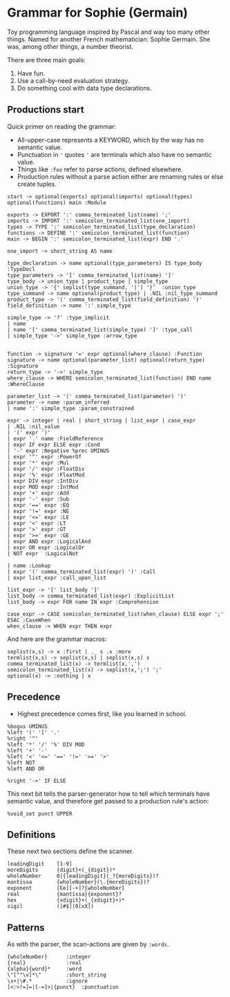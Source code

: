 # Grammar for Sophie (Germain)

Toy programming language inspired by Pascal and way too many other things.
Named for another French mathematician: Sophie Germain.
She was, among other things, a number theorist.

There are three main goals:

1. Have fun.
2. Use a call-by-need evaluation strategy.
3. Do something cool with data type declarations.

## Productions start

Quick primer on reading the grammar:

* All-upper-case represents a KEYWORD, which by the way has no semantic value.
* Punctuation in `'` quotes `'` are terminals which also have no semantic value.
* Things like `:foo` refer to parse actions, defined elsewhere.
* Production rules without a parse action either are renaming rules or else create tuples.

```
start -> optional(exports) optional(imports) optional(types) optional(functions) main :Module

exports -> EXPORT ':' comma_terminated_list(name) ';'
imports -> IMPORT ':' semicolon_terminated_list(one_import)
types -> TYPE ':' semicolon_terminated_list(type_declaration)
functions -> DEFINE ':' semicolon_terminated_list(function)
main -> BEGIN ':' semicolon_terminated_list(expr) END '.'

one_import -> short_string AS name

type_declaration -> name optional(type_parameters) IS type_body :TypeDecl
type_parameters -> '[' comma_terminated_list(name) ']'
type_body -> union_type | product_type | simple_type
union_type -> '{' seplist(type_summand, '|') '}'  :union_type
type_summand -> name optional(product_type) | .NIL :nil_type_summand
product_type -> '(' comma_terminated_list(field_definition) ')'
field_definition -> name ':' simple_type

simple_type -> '?' :type_implicit
| name
| name '[' comma_terminated_list(simple_type) ']' :type_call
| simple_type '->' simple_type :arrow_type


function -> signature '=' expr optional(where_clause) :Function
signature -> name optional(parameter_list) optional(return_type) :Signature
return_type -> '->' simple_type
where_clause -> WHERE semicolon_terminated_list(function) END name :WhereClause

parameter_list -> '(' comma_terminated_list(parameter) ')'
parameter -> name :param_inferred
| name ':' simple_type :param_constrained

expr -> integer | real | short_string | list_expr | case_expr
| .NIL :nil_value
| '(' expr ')'
| expr '.' name :FieldReference
| expr IF expr ELSE expr :Cond
| '-' expr :Negative %prec UMINUS
| expr '^' expr :PowerOf
| expr '*' expr :Mul
| expr '/' expr :FloatDiv
| expr '%' expr :FloatMod
| expr DIV expr :IntDiv
| expr MOD expr :IntMod
| expr '+' expr :Add
| expr '-' expr :Sub
| expr '==' expr :EQ
| expr '!=' expr :NE
| expr '<=' expr :LE
| expr '<' expr :LT
| expr '>' expr :GT
| expr '>=' expr :GE
| expr AND expr :LogicalAnd
| expr OR expr :LogicalOr
| NOT expr  :LogicalNot

| name :Lookup
| expr '(' comma_terminated_list(expr) ')' :Call
| expr list_expr :call_upon_list

list_expr -> '[' list_body ']'
list_body -> comma_terminated_list(expr) :ExplicitList
list_body -> expr FOR name IN expr :Comprehension

case_expr -> CASE semicolon_terminated_list(when_clause) ELSE expr ';' ESAC :CaseWhen
when_clause -> WHEN expr THEN expr

```
And here are the grammar macros: 
```
seplist(x,s) -> x :first | ._ s .x :more
termlist(x,s) -> seplist(x,s) | seplist(x,s) s
comma_terminated_list(x) -> termlist(x,',')
semicolon_terminated_list(x) -> seplist(x,';') ';'
optional(x) -> :nothing | x
```

## Precedence

* Highest precedence comes first, like you learned in school.

```
%bogus UMINUS
%left '(' '[' '.'
%right '^'
%left '*' '/' '%' DIV MOD
%left '+' '-'
%left '<' '<=' '==' '!=' '>=' '>'
%left NOT
%left AND OR

%right '->' IF ELSE
```

This next bit tells the parser-generator how to tell which terminals have semantic value,
and therefore get passed to a production rule's action:
```
%void_set punct UPPER
```

## Definitions
These next two sections define the scanner.
```
leadingDigit    [1-9]
moreDigits      {digit}+(_{digit})*
wholeNumber     0|{leadingDigit}(_?{moreDigits})?
mantissa        {wholeNumber}(\.{moreDigits})?
exponent        [Ee][-+]?{wholeNumber}
real            {mantissa}{exponent}?
hex             {xdigit}+(_{xdigit}+)*
sigil           ([#$]|0[xX])
```
## Patterns
As with the parser, the scan-actions are given by `:words`.
```
{wholeNumber}      :integer
{real}             :real
{alpha}{word}*     :word
\"[^"\v]*\"        :short_string
\s+|\#.*           :ignore
[<:>!=]=|[-=]>|{punct}  :punctuation
```



